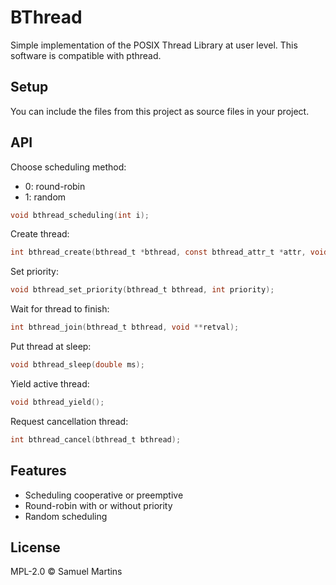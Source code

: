 # BThread
Simple implementation of the POSIX Thread Library at user level. This software is compatible with pthread.

## Setup
You can include the files from this project as source files in your project.

## API

Choose scheduling method:
* 0: round-robin
* 1: random
```c
void bthread_scheduling(int i);
```

Create thread:
```c
int bthread_create(bthread_t *bthread, const bthread_attr_t *attr, void *(*start_routine) (void *), void *arg);
```

Set priority:
```c
void bthread_set_priority(bthread_t bthread, int priority);
```

Wait for thread to finish:
```c
int bthread_join(bthread_t bthread, void **retval);
```

Put thread at sleep:
```c
void bthread_sleep(double ms);
```

Yield active thread:
```c
void bthread_yield();
```

Request cancellation thread:
```c
int bthread_cancel(bthread_t bthread);
```

## Features

- Scheduling cooperative or preemptive
- Round-robin with or without priority
- Random scheduling


License
----

MPL-2.0 © Samuel Martins

